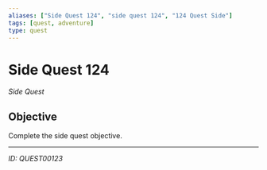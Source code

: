 ```yaml
---
aliases: ["Side Quest 124", "side quest 124", "124 Quest Side"]
tags: [quest, adventure]
type: quest
---
```


# Side Quest 124

*Side Quest*

## Objective
Complete the side quest objective.

---
*ID: QUEST00123*